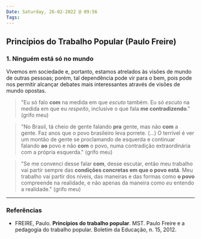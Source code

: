 ```yaml
---
Date: Saturday, 26-02-2022 @ 09:56
Tags:
---
```

## Princípios do Trabalho Popular (Paulo Freire)
### 1. Ninguém está só no mundo
Vivemos em sociedade e, portanto, estamos atrelados às visões de mundo de outras pessoas; porém, tal dependência pode vir para o bem, pois pode nos permitir alcançar debates mais interessantes através de visões de mundo opostas. 
> "Eu só falo **com** na medida em que *escuto* também. 
> Eu só *escuto* na medida em que eu *respeito*, inclusive o que fala **me contradizendo**." (grifo meu)

> "No Brasil, tá cheio de gente falando **pra** gente, mas não **com** a gente. Faz anos que o povo brasileiro leva porrete. (...) O terrível é ver um montão de gente se proclamando de esquerda e continuar falando **ao** povo e não **com** o povo, numa contradição extraordinária com a própria esquerda." (grifo meu)

> "Se me convenci desse falar **com**, desse escutar, então meu trabalho vai partir sempre das **condições concretas em que o povo está**. Meu trabalho vai partir dos níveis, das maneiras e das formas como **o povo** compreende na realidade, e não apenas da maneira como *eu* entendo a realidade." (grifo meu)


---
### Referências
- FREIRE, Paulo. **Princípios do trabalho popular**. MST. Paulo Freire e a pedagogia do trabalho popular. Boletim da Educação, n. 15, 2012.